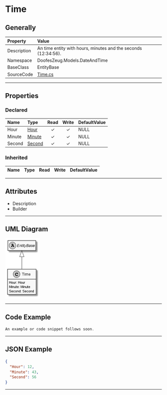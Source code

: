 ﻿# Time

## Generally

|Property|Value|
|:-|:-|
|Description|An time entity with hours, minutes and the seconds (12:34:56).|
|Namespace|DoofesZeug.Models.DateAndTime|
|BaseClass|EntityBase|
|SourceCode|[Time.cs](../../../../DoofesZeug.Library/Src/Models/DateAndTime/Time.cs)|

---

## Properties

### Declared

|Name|Type|Read|Write|DefaultValue|
|:---|:---|:--:|:---:|:-----------|
|Hour|[Hour](../../Models/DoofesZeug.Models.DateAndTime.Part.Time/Hour.md)|&#x2713;|&#x2713;|NULL|
|Minute|[Minute](../../Models/DoofesZeug.Models.DateAndTime.Part.Time/Minute.md)|&#x2713;|&#x2713;|NULL|
|Second|[Second](../../Models/DoofesZeug.Models.DateAndTime.Part.Time/Second.md)|&#x2713;|&#x2713;|NULL|

### Inherited

|Name|Type|Read|Write|DefaultValue|
|:---|:---|:--:|:---:|:-----------|

---

## Attributes

- Description
- Builder

---

## UML Diagram

![Time.png](./Time.png "Time")

---

## Code Example

```cs
An example or code snippet follows soon.
```

---

## JSON Example

```json
{
  "Hour": 12,
  "Minute": 43,
  "Second": 56
}
```

---

